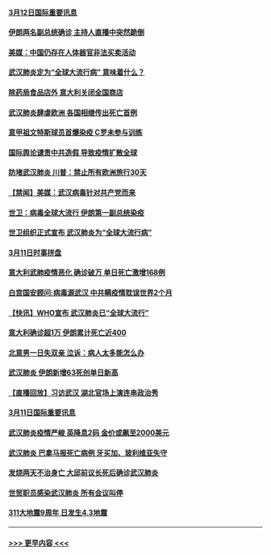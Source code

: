 #### [3月12日国际重要讯息](../pages/prog202/a102797939.md?t=03121902) 
#### [伊朗两名副总统确诊 主持人直播中突然跪倒](../pages/prog202/a102797898.md?t=03121902) 
#### [美媒：中国仍存在人体器官非法买卖活动](../pages/prog202/a102797745.md?t=03121902) 
#### [武汉肺炎定为“全球大流行病” 意味着什么？](../pages/prog202/a102797736.md?t=03121902) 
#### [除药局食品店外 意大利关闭全国商店](../pages/prog202/a102797725.md?t=03121902) 
#### [武汉肺炎肆虐欧洲 各国相继传出死亡首例](../pages/prog202/a102797718.md?t=03121902) 
#### [意甲祖文特斯球员首爆染疫 C罗未参与训练](../pages/prog202/a102797708.md?t=03121902) 
#### [国际舆论谴责中共造假 导致疫情扩散全球](../pages/prog202/a102797692.md?t=03121902) 
#### [防堵武汉肺炎 川普：禁止所有欧洲旅行30天](../pages/prog202/a102797681.md?t=03121902) 
#### [【禁闻】美媒：武汉病毒针对共产党而来](../pages/prog202/a102797618.md?t=03121902) 
#### [世卫：病毒全球大流行 伊朗第一副总统染疫](../pages/prog202/a102797579.md?t=03121902) 
#### [世卫组织正式宣布 武汉肺炎为“全球大流行病”](../pages/prog202/a102797475.md?t=03121902) 
#### [3月11日时事拼盘](../pages/prog202/a102797476.md?t=03121902) 
#### [意大利武肺疫情恶化 确诊破万 单日死亡激增168例](../pages/prog202/a102797393.md?t=03121902) 
#### [白宫国安顾问:病毒源武汉 中共瞒疫情耽误世界2个月](../pages/prog202/a102797433.md?t=03121902) 
#### [【快讯】WHO宣布 武汉肺炎已“全球大流行”](../pages/prog202/a102797429.md?t=03121902) 
#### [意大利确诊超1万 伊朗累计死亡近400](../pages/prog202/a102797341.md?t=03121902) 
#### [北意男一日失双亲 泣诉：病人太多能怎么办](../pages/prog202/a102797295.md?t=03121902) 
#### [武汉肺炎 伊朗新增63死创单日新高](../pages/prog202/a102797268.md?t=03121902) 
#### [【直播回放】习访武汉 湖北官场上演连串政治秀](../pages/prog202/a102797105.md?t=03121902) 
#### [3月11日国际重要讯息](../pages/prog202/a102797161.md?t=03121902) 
#### [武汉肺炎疫情严峻 英降息2码 金价或飙至2000美元](../pages/prog202/a102797092.md?t=03121902) 
#### [武汉肺炎 巴拿马报死亡病例 牙买加、玻利维亚失守](../pages/prog202/a102797062.md?t=03121902) 
#### [发烧两天不治身亡 大邱前议长死后确诊武汉肺炎](../pages/prog202/a102797043.md?t=03121902) 
#### [世贸职员感染武汉肺炎 所有会议叫停](../pages/prog202/a102797001.md?t=03121902) 
#### [311大地震9周年 日发生4.3地震](../pages/prog202/a102797004.md?t=03121902) 

----
#### [ >>> 更早内容 <<< ](../indexes/prog202-earlier.md)
